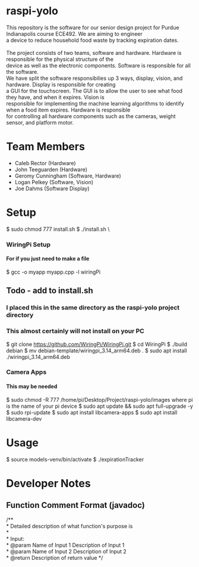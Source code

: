 # raspi-yolo
This repository is the software for our senior design project for Purdue Indianapolis course ECE492. We are aiming to engineer\
a device to reduce household food waste by tracking expiration dates.
\
\
The project consists of two teams, software and hardware. Hardware is responsible for the physical structure of the\
device as well as the electronic components. Software is responsible for all the software.\
We have split the software responsibilies up 3 ways, display, vision, and hardware. Display is responsible for creating\
a GUI for the touchscreen. The GUI is to allow the user to see what food they have, and when it expires. Vision is\
responsible for implementing the machine learning algorithms to identify when a food item expires. Hardware is responsible\
for controlling all hardware components such as the cameras, weight sensor, and platform motor.

# Team Members
- Caleb Rector (Hardware)
- John Teeguarden (Hardware)
- Geromy Cunningham (Software, Hardware)
- Logan Pelkey (Software, Vision)
- Joe Dahms (Software Display)

# Setup 
$ sudo chmod 777 install.sh
$ ./install.sh \

### WiringPi Setup
#### For if you just need to make a file
$ gcc -o myapp myapp.cpp -l wiringPi

## Todo - add to install.sh
### I placed this in the same directory as the raspi-yolo project directory
### This almost certainly will not install on your PC
$ git clone https://github.com/WiringPi/WiringPi.git
$ cd WiringPi
$ ./build debian
$ mv debian-template/wiringpi_3.14_arm64.deb .
$ sudo apt install ./wiringpi_3.14_arm64.deb

### Camera Apps
#### This may be needed
$ sudo chmod -R 777 /home/pi/Desktop/Project/raspi-yolo/images
where pi is the name of your pi device
$ sudo apt update && sudo apt full-upgrade -y
$ sudo rpi-update
$ sudo apt install libcamera-apps
$ sudo apt install libcamera-dev

# Usage
$ source models-venv/bin/activate
$ ./expirationTracker

# Developer Notes
## Function Comment Format (javadoc)
/**  
 \* Detailed description of what function's purpose is  
 \*  
 \* Input:  
 \* @param Name of Input 1 Description of Input 1  
 \* @param Name of Input 2 Description of Input 2  
 \* @return Description of return value
 */  


